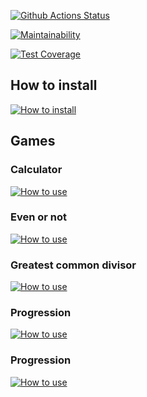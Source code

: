 [![Github Actions Status](https://github.com/vcslav-v/python-project-lvl1/workflows/CI/badge.svg)](https://github.com/vcslav-v/python-project-lvl1/actions)

[![Maintainability](https://api.codeclimate.com/v1/badges/60768718e215b6456109/maintainability)](https://codeclimate.com/github/vcslav-v/python-project-lvl1/maintainability)

[![Test Coverage](https://api.codeclimate.com/v1/badges/60768718e215b6456109/test_coverage)](https://codeclimate.com/github/vcslav-v/python-project-lvl1/test_coverage)

## How to install

[![How to install](https://asciinema.org/a/ZUfzfIaTutPGMv7MLlUQDrxUM.svg)](https://asciinema.org/a/ZUfzfIaTutPGMv7MLlUQDrxUM?autoplay=1)

## Games
### Calculator

[![How to use](https://asciinema.org/a/G7PfZdCjsSbFF4Uzch953G3zW.svg)](https://asciinema.org/a/G7PfZdCjsSbFF4Uzch953G3zW?autoplay=1)

### Even or not

[![How to use](https://asciinema.org/a/GMHVEHAZh8ceFbCSbJrgGOT4e.svg)](https://asciinema.org/a/GMHVEHAZh8ceFbCSbJrgGOT4e?autoplay=1)

### Greatest common divisor

[![How to use](https://asciinema.org/a/fM73qpvlzW2FAWiasvv3a7WrC.svg)](https://asciinema.org/a/fM73qpvlzW2FAWiasvv3a7WrC?autoplay=1)

### Progression

[![How to use](https://asciinema.org/a/gf9dBFOyRm0m2FcmQT97KyEmH.svg)](https://asciinema.org/a/gf9dBFOyRm0m2FcmQT97KyEmH?autoplay=1)

### Progression

[![How to use](https://asciinema.org/a/3GrhzEOwCrP8UAQ9sTd2kNgrh.svg)](https://asciinema.org/a/3GrhzEOwCrP8UAQ9sTd2kNgrh?autoplay=1)
